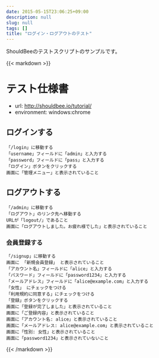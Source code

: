 ```yaml
---
date: 2015-05-15T23:06:25+09:00
description: null
slug: null
tags: []
title: "ログイン・ログアウトのテスト"
---
```


ShouldBeeのテストスクリプトのサンプルです。

{{< markdown >}}
# テスト仕様書

* url: http://shouldbee.io/tutorial/
* environment: windows:chrome

## ログインする

```
「/login」に移動する
「username」フィールドに「admin」と入力する
「password」フィールドに「pass」と入力する
「ログイン」ボタンをクリックする
画面に「管理メニュー」と表示されていること
```

## ログアウトする

```
「/admin」に移動する
「ログアウト」のリンク先へ移動する
URLが「logout/」であること
画面に「ログアウトしました。お疲れ様でした」と表示されていること
```

### 会員登録する

```
「/signup」に移動する
画面に 「新規会員登録」 と表示されていること
「アカウント名」フィールドに「alice」と入力する
「パスワード」フィールドに「password1234」と入力する
「メールアドレス」フィールドに「alice@example.com」と入力する
「女性」 にチェックをつける
「利用規約に同意する」にチェックをつける
「登録」ボタンをクリックする
画面に「登録が完了しました」と表示されていること
画面に「ご登録内容」と表示されていること
画面に「アカウント名: alice」と表示されていること
画面に「メールアドレス: alice@example.com」と表示されていること
画面に「性別: 女性」と表示されていること
画面に「password1234」と表示されていないこと
```
{{< /markdown >}}
